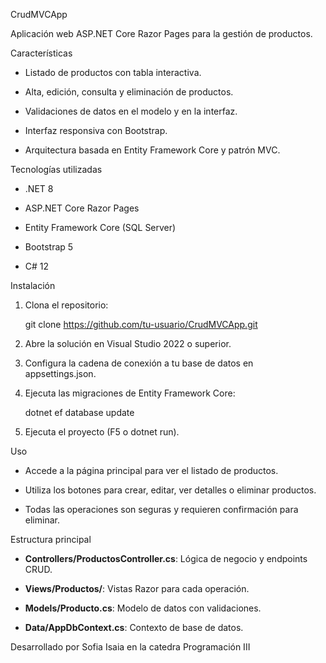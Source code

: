 CrudMVCApp

Aplicación web ASP.NET Core Razor Pages para la gestión de productos.

 Características

- Listado de productos con tabla interactiva.
  
- Alta, edición, consulta y eliminación de productos.
  
- Validaciones de datos en el modelo y en la interfaz.
  
- Interfaz responsiva con Bootstrap.
  
- Arquitectura basada en Entity Framework Core y patrón MVC.
  

 Tecnologías utilizadas

- .NET 8

- ASP.NET Core Razor Pages
  
- Entity Framework Core (SQL Server)
  
- Bootstrap 5
  
- C# 12
  

 Instalación

1. Clona el repositorio:

   git clone https://github.com/tu-usuario/CrudMVCApp.git

2. Abre la solución en Visual Studio 2022 o superior.
   
4. Configura la cadena de conexión a tu base de datos en appsettings.json.
   
5. Ejecuta las migraciones de Entity Framework Core:
   
   dotnet ef database update

6. Ejecuta el proyecto (F5 o dotnet run).
    

 Uso

- Accede a la página principal para ver el listado de productos.
  
- Utiliza los botones para crear, editar, ver detalles o eliminar productos.
  
- Todas las operaciones son seguras y requieren confirmación para eliminar.
  

 Estructura principal

- **Controllers/ProductosController.cs**: Lógica de negocio y endpoints CRUD.
  
- **Views/Productos/**: Vistas Razor para cada operación.
  
- **Models/Producto.cs**: Modelo de datos con validaciones.
  
- **Data/AppDbContext.cs**: Contexto de base de datos.



Desarrollado por Sofia Isaia en la catedra Programación III
